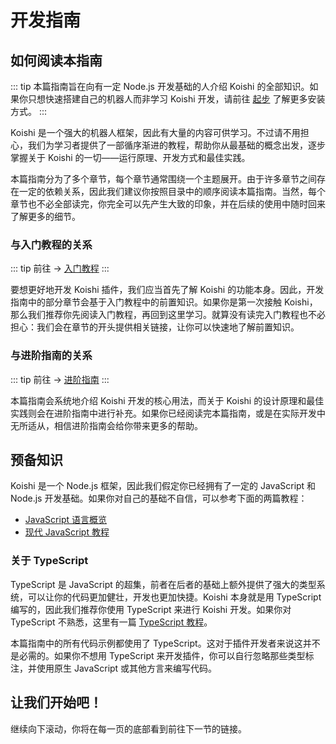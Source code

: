 # 开发指南

## 如何阅读本指南

::: tip
本篇指南旨在向有一定 Node.js 开发基础的人介绍 Koishi 的全部知识。如果你只想快速搭建自己的机器人而非学习 Koishi 开发，请前往 [起步](../manual/starter/) 了解更多安装方式。
:::

Koishi 是一个强大的机器人框架，因此有大量的内容可供学习。不过请不用担心，我们为学习者提供了一部循序渐进的教程，帮助你从最基础的概念出发，逐步掌握关于 Koishi 的一切——运行原理、开发方式和最佳实践。

本篇指南分为了多个章节，每个章节通常围绕一个主题展开。由于许多章节之间存在一定的依赖关系，因此我们建议你按照目录中的顺序阅读本篇指南。当然，每个章节也不必全部读完，你完全可以先产生大致的印象，并在后续的使用中随时回来了解更多的细节。

### 与入门教程的关系

::: tip
前往 → [入门教程](../manual/introduction.md)
:::

要想更好地开发 Koishi 插件，我们应当首先了解 Koishi 的功能本身。因此，开发指南中的部分章节会基于入门教程中的前置知识。如果你是第一次接触 Koishi，那么我们推荐你先阅读入门教程，再回到这里学习。就算没有读完入门教程也不必担心：我们会在章节的开头提供相关链接，让你可以快速地了解前置知识。

### 与进阶指南的关系

::: tip
前往 → [进阶指南](../cookbook/index.md)
:::

本篇指南会系统地介绍 Koishi 开发的核心用法，而关于 Koishi 的设计原理和最佳实践则会在进阶指南中进行补充。如果你已经阅读完本篇指南，或是在实际开发中无所适从，相信进阶指南会给你带来更多的帮助。

## 预备知识

Koishi 是一个 Node.js 框架，因此我们假定你已经拥有了一定的 JavaScript 和 Node.js 开发基础。如果你对自己的基础不自信，可以参考下面的两篇教程：

- [JavaScript 语言概览](https://developer.mozilla.org/zh-CN/docs/Web/JavaScript/Language_Overview)
- [现代 JavaScript 教程](https://zh.javascript.info/)

### 关于 TypeScript

TypeScript 是 JavaScript 的超集，前者在后者的基础上额外提供了强大的类型系统，可以让你的代码更加健壮，开发也更加快捷。Koishi 本身就是用 TypeScript 编写的，因此我们推荐你使用 TypeScript 来进行 Koishi 开发。如果你对 TypeScript 不熟悉，这里有一篇 [TypeScript 教程](https://www.typescriptlang.org/zh/docs/handbook/typescript-in-5-minutes.html)。

本篇指南中的所有代码示例都使用了 TypeScript。这对于插件开发者来说这并不是必需的。如果你不想用 TypeScript 来开发插件，你可以自行忽略那些类型标注，并使用原生 JavaScript 或其他方言来编写代码。

## 让我们开始吧！

继续向下滚动，你将在每一页的底部看到前往下一节的链接。
